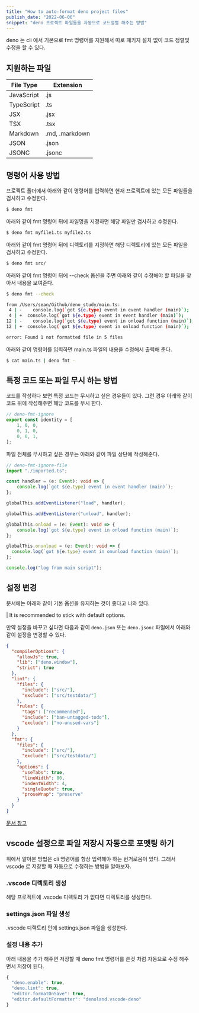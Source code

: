 ```yaml
---
title: "How to auto-format deno project files"
publish_date: "2022-06-06"
snippet: "deno 프로젝트 파일들을 자동으로 코드정렬 해주는 방법"
---
```


deno 는 cli 에서 기본으로 fmt 명령어를 지원해서 따로 패키지 설치 없이 코드 정렬및 수정을 할 수 있다.

## 지원하는 파일

| File Type |	Extension|
|-----------|------------|
JavaScript |	.js
TypeScript |	.ts
JSX	| .jsx
TSX	| .tsx
Markdown |	.md, .markdown
JSON |	.json
JSONC |	.jsonc

## 명령어 사용 방법

프로젝트 폴더에서 아래와 같이 명령어를 입력하면 현재 프로젝트에 있는 모든 파일들을 검사하고 수정한다.
```bash
$ deno fmt
```

아래와 같이 fmt 명령어 뒤에 파일명을 지정하면 해당 파일만 검사하고 수정한다.
```bash
$ deno fmt myfile1.ts myfile2.ts
```

아래와 같이 fmt 명령어 뒤에 디렉토리를 지정하면 해당 디렉토리에 있는 모든 파일을 검사하고 수정한다.
```bash
$ deno fmt src/
```

아래와 같이 fmt 명령어 뒤에 --check 옵션을 주면 아래와 같이 수정해야 할 파일을 찾아서 내용을 보여준다.
```bash
$ deno fmt --check

from /Users/sean/Github/deno_study/main.ts:
 4 | -    console.log(`got ${e.type} event in event handler (main)`);
 4 | +  console.log(`got ${e.type} event in event handler (main)`);
12 | -    console.log(`got ${e.type} event in onload function (main)`);
12 | +  console.log(`got ${e.type} event in onload function (main)`);

error: Found 1 not formatted file in 5 files
```

아래와 같이 명령어를 입력하면 main.ts 파일의 내용을 수정해서 출력해 준다.

```bash
$ cat main.ts | deno fmt -
```

## 특정 코드 또는 파일 무시 하는 방법

코드를 작성하다 보면 특정 코드는 무시하고 싶은 경우들이 있다. 그런 경우 아래와 같이 코드 위에 작성해주면 해당 코드를 무시 한다.
```ts
// deno-fmt-ignore
export const identity = [
    1, 0, 0,
    0, 1, 0,
    0, 0, 1,
];
```

파일 전체를 무시하고 싶은 경우는 아래와 같이 파일 상단에 작성해준다.
```ts
// deno-fmt-ignore-file
import "./imported.ts";

const handler = (e: Event): void => {
    console.log(`got ${e.type} event in event handler (main)`);
};

globalThis.addEventListener("load", handler);

globalThis.addEventListener("unload", handler);

globalThis.onload = (e: Event): void => {
    console.log(`got ${e.type} event in onload function (main)`);
};

globalThis.onunload = (e: Event): void => {
  console.log(`got ${e.type} event in onunload function (main)`);
};

console.log("log from main script");
```

## 설정 변경
문서에는 아래와 같이 기본 옵션을 유지하는 것이 좋다고 나와 있다.

| It is recommended to stick with default options.

만약 설정을 바꾸고 싶다면 다음과 같이 `deno.json` 또는 `deno.jsonc` 파일에서 아래와 같이 설정을 변경할 수 있다.

```json
{
  "compilerOptions": {
    "allowJs": true,
    "lib": ["deno.window"],
    "strict": true
  },
  "lint": {
    "files": {
      "include": ["src/"],
      "exclude": ["src/testdata/"]
    },
    "rules": {
      "tags": ["recommended"],
      "include": ["ban-untagged-todo"],
      "exclude": ["no-unused-vars"]
    }
  },
  "fmt": {
    "files": {
      "include": ["src/"],
      "exclude": ["src/testdata/"]
    },
    "options": {
      "useTabs": true,
      "lineWidth": 80,
      "indentWidth": 4,
      "singleQuote": true,
      "proseWrap": "preserve"
    }
  }
}
```

[문서 참고](https://deno.land/manual/getting_started/configuration_file)

## vscode 설정으로 파일 저장시 자동으로 포멧팅 하기

위에서 알아본 방법은 cli 명령어를 항상 입력해야 하는 번거로움이 있다. 그래서 vscode 로 저장할 때 자동으로 수정하는 방법을 알아보자.

### .vscode 디렉토리 생성

해당 프로젝트에 .vscode 디렉토리 가 없다면 디렉토리를 생성한다.

### settings.json 파일 생성

.vscode 디렉토리 안에 settings.json 파일을 생성한다.

### 설정 내용 추가

아래 내용을 추가 해주면 저장할 때 deno fmt 명령어를 쓴것 처럼 자동으로 수정 해주면서 저장이 된다.

```js
{
  "deno.enable": true,
  "deno.lint": true,
  "editor.formatOnSave": true,
  "editor.defaultFormatter": "denoland.vscode-deno"
}
```